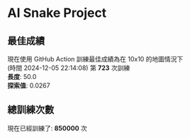 
# AI Snake Project

## **最佳成績**









































































































































































現在使用 GitHub Action 訓練最佳成績為在 10x10 的地圖情況下  
(時間 2024-12-05 22:14:08) 第 **723** 次訓練  
**長度**: 50.0  
**探索值**: 0.0267



















































































































































































































































































































































## 總訓練次數
現在已經訓練了: **850000** 次
